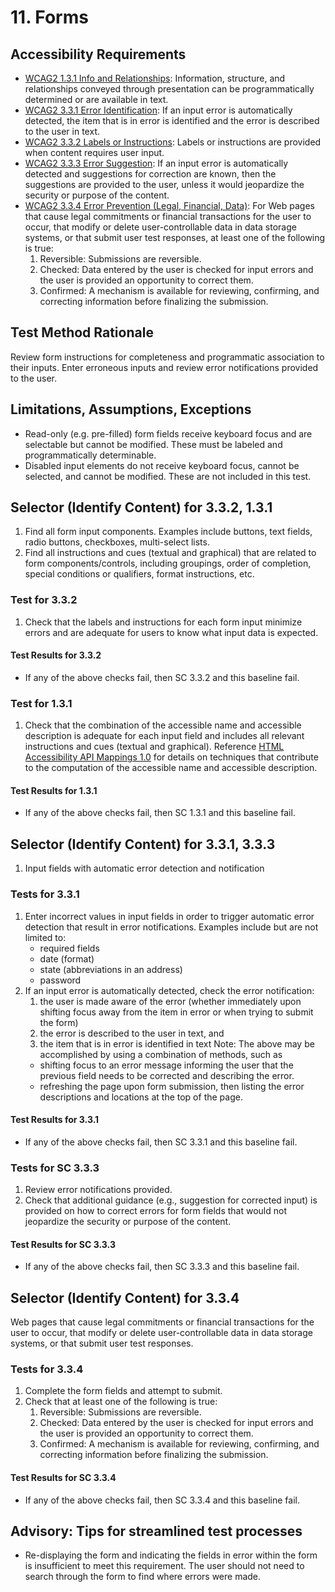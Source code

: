 # 11. Forms

## Accessibility Requirements
* [WCAG2 1.3.1 Info and Relationships](https://www.w3.org/TR/UNDERSTANDING-WCAG20/content-structure-separation-programmatic.html): Information, structure, and relationships conveyed through presentation can be programmatically determined or are available in text. 
* [WCAG2 3.3.1 Error Identification](https://www.w3.org/TR/UNDERSTANDING-WCAG20/minimize-error-identified.html): If an input error is automatically detected, the item that is in error is identified and the error is described to the user in text.
* [WCAG2 3.3.2 Labels or Instructions](https://www.w3.org/TR/UNDERSTANDING-WCAG20/minimize-error-cues.html): Labels or instructions are provided when content requires user input.
* [WCAG2 3.3.3 Error Suggestion](https://www.w3.org/TR/UNDERSTANDING-WCAG20/minimize-error-suggestions.html): If an input error is automatically detected and suggestions for correction are known, then the suggestions are provided to the user, unless it would jeopardize the security or purpose of the content.
* [WCAG2 3.3.4 Error Prevention (Legal, Financial, Data)](https://www.w3.org/TR/UNDERSTANDING-WCAG20/minimize-error-reversible.html): For Web pages that cause legal commitments or financial transactions for the user to occur, that modify or delete user-controllable data in data storage systems, or that submit user test responses, at least one of the following is true:
   1. Reversible: Submissions are reversible.
   1. Checked: Data entered by the user is checked for input errors and the user is provided an opportunity to correct them.
   1. Confirmed: A mechanism is available for reviewing, confirming, and correcting information before finalizing the submission.

## Test Method Rationale
Review form instructions for completeness and programmatic association to their inputs. Enter erroneous inputs and review error notifications provided to the user. 

## Limitations, Assumptions, Exceptions
* Read-only (e.g. pre-filled) form fields receive keyboard focus and are selectable but cannot be modified. These must be labeled and programmatically determinable. 
* Disabled input elements do not receive keyboard focus, cannot be selected, and cannot be modified. These are not included in this test. 

## Selector (Identify Content) for 3.3.2, 1.3.1
1. Find all form input components. Examples include buttons, text fields, radio buttons, checkboxes, multi-select lists.
1. Find all instructions and cues (textual and graphical) that are related to form components/controls, including groupings, order of completion, special conditions or qualifiers, format instructions, etc.

### Test for 3.3.2
1. Check that the labels and instructions for each form input minimize errors and are adequate for users to know what input data is expected.
#### Test Results for 3.3.2
* If any of the above checks fail, then SC 3.3.2 and this baseline fail.

### Test for 1.3.1
1. Check that the combination of the accessible name and accessible description is adequate for each input field and includes all relevant instructions and cues (textual and graphical). Reference [HTML Accessibility API Mappings 1.0](https://www.w3.org/TR/html-aam-1.0/#input-type-text-input-type-password-input-type-search-input-type-tel-input-type-url-and-textarea-element) for details on techniques that contribute to the computation of the accessible name and accessible description.
#### Test Results for 1.3.1
* If any of the above checks fail, then SC 1.3.1 and this baseline fail.

## Selector (Identify Content) for 3.3.1, 3.3.3
1. Input fields with automatic error detection and notification

### Tests for 3.3.1
1. Enter incorrect values in input fields in order to trigger automatic error detection that result in error notifications. Examples include but are not limited to:
   * required fields 
   * date (format)
   * state (abbreviations in an address)
   * password
1. If an input error is automatically detected, check the error notification:
   1. the user is made aware of the error (whether immediately upon shifting focus away from the item in error or when trying to submit the form) 
   1. the error is described to the user in text, and
   1. the item that is in error is identified in text
Note: The above may be accomplished by using a combination of methods, such as 
   * shifting focus to an error message informing the user that the previous field needs to be corrected and describing the error.
   * refreshing the page upon form submission, then listing the error descriptions and locations at the top of the page. 
#### Test Results for 3.3.1
* If any of the above checks fail, then SC 3.3.1 and this baseline fail.

### Tests for SC 3.3.3 
1. Review error notifications provided.
1. Check that additional guidance (e.g., suggestion for corrected input) is provided on how to correct errors for form fields that would not jeopardize the security or purpose of the content.      
#### Test Results for SC 3.3.3
* If any of the above checks fail, then SC 3.3.3 and this baseline fail.

## Selector (Identify Content) for 3.3.4
Web pages that cause legal commitments or financial transactions for the user to occur, that modify or delete user-controllable data in data storage systems, or that submit user test responses.

### Tests for 3.3.4
1. Complete the form fields and attempt to submit.
1. Check that at least one of the following is true:
   1. Reversible: Submissions are reversible.
   1. Checked: Data entered by the user is checked for input errors and the user is provided an opportunity to correct them.
   1. Confirmed: A mechanism is available for reviewing, confirming, and correcting information before finalizing the submission.
#### Test Results for SC 3.3.4
* If any of the above checks fail, then SC 3.3.4 and this baseline fail.

## Advisory: Tips for streamlined test processes
* Re-displaying the form and indicating the fields in error within the form is insufficient to meet this requirement. The user should not need to search through the form to find where errors were made.

